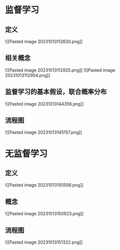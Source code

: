 # 监督学习
## 定义
![[Pasted image 20231013112620.png]]
## 相关概念
![[Pasted image 20231013112925.png]]
![[Pasted image 20231013112954.png]]
## 监督学习的基本假设，联合概率分布
![[Pasted image 20231013144356.png]]
## 流程图
![[Pasted image 20231013145157.png]]
# 无监督学习
## 定义
![[Pasted image 20231013150556.png]]
## 概念
![[Pasted image 20231013150923.png]]
## 流程图
![[Pasted image 20231013151322.png]]